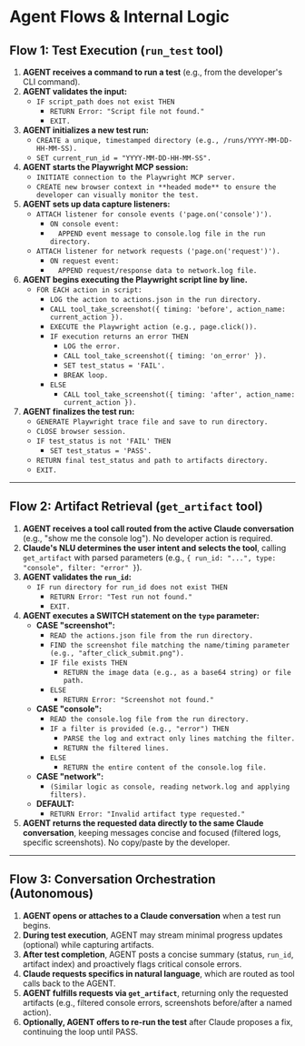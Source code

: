 # Agent Flows & Internal Logic

## Flow 1: Test Execution (`run_test` tool)

1.  **AGENT receives a command to run a test** (e.g., from the developer's CLI command).
2.  **AGENT validates the input:**
    *   `IF script_path does not exist THEN`
        *   `RETURN Error: "Script file not found."`
        *   `EXIT.`
3.  **AGENT initializes a new test run:**
    *   `CREATE a unique, timestamped directory (e.g., /runs/YYYY-MM-DD-HH-MM-SS).`
    *   `SET current_run_id = "YYYY-MM-DD-HH-MM-SS".`
4.  **AGENT starts the Playwright MCP session:**
    *   `INITIATE connection to the Playwright MCP server.`
    *   `CREATE new browser context in **headed mode** to ensure the developer can visually monitor the test.`
5.  **AGENT sets up data capture listeners:**
    *   `ATTACH listener for console events ('page.on('console')').`
        *   `ON console event:`
        *   `  APPEND event message to console.log file in the run directory.`
    *   `ATTACH listener for network requests ('page.on('request')').`
        *   `ON request event:`
        *   `  APPEND request/response data to network.log file.`
6.  **AGENT begins executing the Playwright script line by line.**
    *   `FOR EACH action in script:`
        *   `LOG the action to actions.json in the run directory.`
        *   `CALL tool_take_screenshot({ timing: 'before', action_name: current_action }).`
        *   `EXECUTE the Playwright action (e.g., page.click()).`
        *   `IF execution returns an error THEN`
            *   `LOG the error.`
            *   `CALL tool_take_screenshot({ timing: 'on_error' }).`
            *   `SET test_status = 'FAIL'.`
            *   `BREAK loop.`
        *   `ELSE`
            *   `CALL tool_take_screenshot({ timing: 'after', action_name: current_action }).`
7.  **AGENT finalizes the test run:**
    *   `GENERATE Playwright trace file and save to run directory.`
    *   `CLOSE browser session.`
    *   `IF test_status is not 'FAIL' THEN`
        *   `SET test_status = 'PASS'.`
    *   `RETURN final test_status and path to artifacts directory.`
    *   `EXIT.`

---

## Flow 2: Artifact Retrieval (`get_artifact` tool)

1.  **AGENT receives a tool call routed from the active Claude conversation** (e.g., "show me the console log"). No developer action is required.
2.  **Claude's NLU determines the user intent and selects the tool**, calling `get_artifact` with parsed parameters (e.g., `{ run_id: "...", type: "console", filter: "error" }`).
3.  **AGENT validates the `run_id`:**
    *   `IF run directory for run_id does not exist THEN`
        *   `RETURN Error: "Test run not found."`
        *   `EXIT.`
4.  **AGENT executes a SWITCH statement on the `type` parameter:**
    *   **CASE "screenshot":**
        *   `READ the actions.json file from the run directory.`
        *   `FIND the screenshot file matching the name/timing parameter (e.g., "after_click_submit.png").`
        *   `IF file exists THEN`
            *   `RETURN the image data (e.g., as a base64 string) or file path.`
        *   `ELSE`
            *   `RETURN Error: "Screenshot not found."`
    *   **CASE "console":**
        *   `READ the console.log file from the run directory.`
        *   `IF a filter is provided (e.g., "error") THEN`
            *   `PARSE the log and extract only lines matching the filter.`
            *   `RETURN the filtered lines.`
        *   `ELSE`
            *   `RETURN the entire content of the console.log file.`
    *   **CASE "network":**
        *   `(Similar logic as console, reading network.log and applying filters).`
    *   **DEFAULT:**
        *   `RETURN Error: "Invalid artifact type requested."`
5.  **AGENT returns the requested data directly to the same Claude conversation**, keeping messages concise and focused (filtered logs, specific screenshots). No copy/paste by the developer.

---

## Flow 3: Conversation Orchestration (Autonomous)

1. **AGENT opens or attaches to a Claude conversation** when a test run begins.
2. **During test execution**, AGENT may stream minimal progress updates (optional) while capturing artifacts.
3. **After test completion**, AGENT posts a concise summary (status, `run_id`, artifact index) and proactively flags critical console errors.
4. **Claude requests specifics in natural language**, which are routed as tool calls back to the AGENT.
5. **AGENT fulfills requests via `get_artifact`**, returning only the requested artifacts (e.g., filtered console errors, screenshots before/after a named action).
6. **Optionally, AGENT offers to re-run the test** after Claude proposes a fix, continuing the loop until PASS.